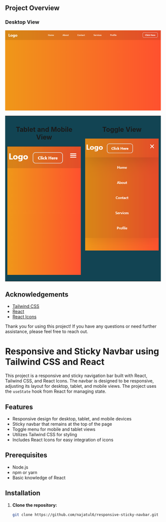 
## Project Overview

### Desktop View
![Desktop View](https://github.com/najatul6/Custom_Navbar/blob/main/src/assets/large%20device.png)


<table align="center" style="background-color:#124453"><tr><td valign="top" width="50%">


<h2 align="center"> Tablet and Mobile View</h2>

<div align="center" height="100%">

![](https://github.com/najatul6/Custom_Navbar/blob/main/src/assets/small%20device.png)

</div>

</td>
<td valign="top" width="50%">

<h2 align="center"> Toggle View </h2>

<div align="center" height="100%">

![](https://github.com/najatul6/Custom_Navbar/blob/main/src/assets/on%20screen.png)

</div>

</td></tr></table>

## Acknowledgements

- [Tailwind CSS](https://tailwindcss.com/)
- [React](https://reactjs.org/)
- [React Icons](https://react-icons.github.io/react-icons/)

Thank you for using this project! If you have any questions or need further assistance, please feel free to reach out.

# Responsive and Sticky Navbar using Tailwind CSS and React

This project is a responsive and sticky navigation bar built with React, Tailwind CSS, and React Icons. The navbar is designed to be responsive, adjusting its layout for desktop, tablet, and mobile views. The project uses the `useState` hook from React for managing state.

## Features

- Responsive design for desktop, tablet, and mobile devices
- Sticky navbar that remains at the top of the page
- Toggle menu for mobile and tablet views
- Utilizes Tailwind CSS for styling
- Includes React Icons for easy integration of icons

## Prerequisites

- Node.js
- npm or yarn
- Basic knowledge of React

## Installation

1. **Clone the repository:**

   ```bash
   git clone https://github.com/najatul6/responsive-sticky-navbar.git
